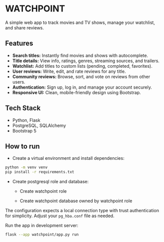 # WATCHPOINT

A simple web app to track movies and TV shows, manage your watchlist, and share reviews.

## Features

- **Search titles:** Instantly find movies and shows with autocomplete.
- **Title details:** View info, ratings, genres, streaming sources, and trailers.
- **Watchlist:** Add titles to custom lists (pending, completed, favorites).
- **User reviews:** Write, edit, and rate reviews for any title.
- **Community reviews:** Browse, sort, and vote on reviews from other users.
- **Authentication:** Sign up, log in, and manage your account securely.
- **Responsive UI:** Clean, mobile-friendly design using Bootstrap.

## Tech Stack

- Python, Flask
- PostgreSQL, SQLAlchemy
- Bootstrap 5

## How to run

- Create a virtual environment and install dependencies:

```sh
python -m venv venv
pip install -r requirements.txt
```

- Create postgresql role and database:

  - Create watchpoint role

  - Create watchpoint database owned by watchpoint role

The configuration expects a local connection type with trust authentication for simplicity. Adjust your `pg_hba.conf`
file as needed.

Run the app in development server:

```sh
flask --app watchpoint/app.py run
```
